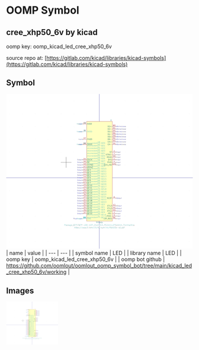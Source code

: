 # OOMP Symbol  
## cree_xhp50_6v  by kicad  
  
oomp key: oomp_kicad_led_cree_xhp50_6v  
  
source repo at: [https://gitlab.com/kicad/libraries/kicad-symbols](https://gitlab.com/kicad/libraries/kicad-symbols)  
## Symbol  
  
[![working.png](working_600.png)](working.png)  
| name | value | 
| --- | --- | 
| symbol name | LED | 
| library name | LED | 
| oomp key | oomp_kicad_led_cree_xhp50_6v | 
| oomp bot github | https://github.com/oomlout/oomlout_oomp_symbol_bot/tree/main/kicad_led_cree_xhp50_6v/working | 
## Images  
  
[![working.png](working_140.png)](working.png)  

